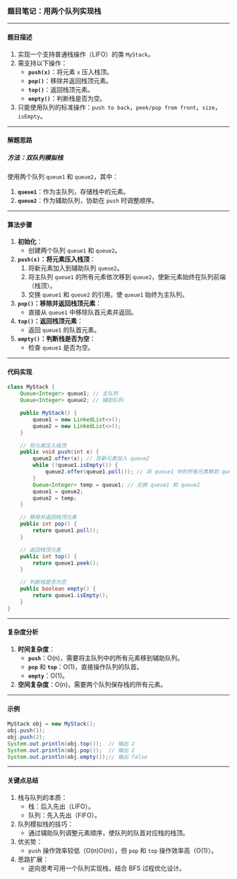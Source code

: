 ### **题目笔记：用两个队列实现栈**

------

#### **题目描述**

1. 实现一个支持普通栈操作（LIFO）的类 `MyStack`。
2. 需支持以下操作：
   - **`push(x)`**：将元素 `x` 压入栈顶。
   - **`pop()`**：移除并返回栈顶元素。
   - **`top()`**：返回栈顶元素。
   - **`empty()`**：判断栈是否为空。
3. 只能使用队列的标准操作：`push to back`，`peek/pop from front`，`size`，`isEmpty`。

------

#### **解题思路**

##### **方法：双队列模拟栈**

使用两个队列 `queue1` 和 `queue2`，其中：

1. **`queue1`**：作为主队列，存储栈中的元素。
2. **`queue2`**：作为辅助队列，协助在 `push` 时调整顺序。

------

#### **算法步骤**

1. **初始化**：
   - 创建两个队列 `queue1` 和 `queue2`。
2. **`push(x)`：将元素压入栈顶**：
   1. 将新元素加入到辅助队列 `queue2`。
   2. 将主队列 `queue1` 的所有元素依次移到 `queue2`，使新元素始终在队列前端（栈顶）。
   3. 交换 `queue1` 和 `queue2` 的引用，使 `queue1` 始终为主队列。
3. **`pop()`：移除并返回栈顶元素**：
   - 直接从 `queue1` 中移除队首元素并返回。
4. **`top()`：返回栈顶元素**：
   - 返回 `queue1` 的队首元素。
5. **`empty()`：判断栈是否为空**：
   - 检查 `queue1` 是否为空。

------

#### **代码实现**

```java
class MyStack {
    Queue<Integer> queue1; // 主队列
    Queue<Integer> queue2; // 辅助队列

    public MyStack() {
        queue1 = new LinkedList<>();
        queue2 = new LinkedList<>();
    }

    // 将元素压入栈顶
    public void push(int x) {
        queue2.offer(x); // 将新元素加入 queue2
        while (!queue1.isEmpty()) {
            queue2.offer(queue1.poll()); // 将 queue1 中的所有元素移到 queue2
        }
        Queue<Integer> temp = queue1; // 交换 queue1 和 queue2
        queue1 = queue2;
        queue2 = temp;
    }

    // 移除并返回栈顶元素
    public int pop() {
        return queue1.poll();
    }

    // 返回栈顶元素
    public int top() {
        return queue1.peek();
    }

    // 判断栈是否为空
    public boolean empty() {
        return queue1.isEmpty();
    }
}
```

------

#### **复杂度分析**

1. **时间复杂度**：
   - **`push`**：O(n)，需要将主队列中的所有元素移到辅助队列。
   - **`pop`** 和 **`top`**：O(1)，直接操作队列的队首。
   - **`empty`**：O(1)。
2. **空间复杂度**：O(n)，需要两个队列保存栈的所有元素。

------

#### **示例**

```java
MyStack obj = new MyStack();
obj.push(1);
obj.push(2);
System.out.println(obj.top());  // 输出 2
System.out.println(obj.pop());  // 输出 2
System.out.println(obj.empty());// 输出 false
```

------

#### **关键点总结**

1. 栈与队列的本质：
   - 栈：后入先出（LIFO）。
   - 队列：先入先出（FIFO）。
2. 队列模拟栈的技巧：
   - 通过辅助队列调整元素顺序，使队列的队首对应栈的栈顶。
3. 优劣势：
   - `push` 操作效率较低（O(n)O(n)），但 `pop` 和 `top` 操作效率高（O(1)）。
4. 思路扩展：
   - 逆向思考可用一个队列实现栈，结合 BFS 过程优化设计。